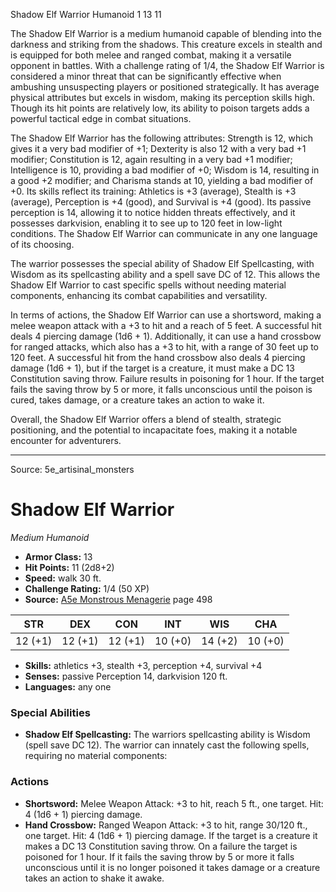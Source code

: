 <MonsterName/>Shadow Elf Warrior</MonsterName>
<CreatureType/>Humanoid</CreatureType>
<CR/>1</CR>
<AC/>13</AC>
<HP/>11</HP>
<summary>The Shadow Elf Warrior is a medium humanoid capable of blending into the darkness and striking from the shadows. This creature excels in stealth and is equipped for both melee and ranged combat, making it a versatile opponent in battles. With a challenge rating of 1/4, the Shadow Elf Warrior is considered a minor threat that can be significantly effective when ambushing unsuspecting players or positioned strategically. It has average physical attributes but excels in wisdom, making its perception skills high. Though its hit points are relatively low, its ability to poison targets adds a powerful tactical edge in combat situations.</summary>

<detail>

The Shadow Elf Warrior has the following attributes: Strength is 12, which gives it a very bad modifier of +1; Dexterity is also 12 with a very bad +1 modifier; Constitution is 12, again resulting in a very bad +1 modifier; Intelligence is 10, providing a bad modifier of +0; Wisdom is 14, resulting in a good +2 modifier; and Charisma stands at 10, yielding a bad modifier of +0. Its skills reflect its training: Athletics is +3 (average), Stealth is +3 (average), Perception is +4 (good), and Survival is +4 (good). Its passive perception is 14, allowing it to notice hidden threats effectively, and it possesses darkvision, enabling it to see up to 120 feet in low-light conditions. The Shadow Elf Warrior can communicate in any one language of its choosing.

The warrior possesses the special ability of Shadow Elf Spellcasting, with Wisdom as its spellcasting ability and a spell save DC of 12. This allows the Shadow Elf Warrior to cast specific spells without needing material components, enhancing its combat capabilities and versatility.

In terms of actions, the Shadow Elf Warrior can use a shortsword, making a melee weapon attack with a +3 to hit and a reach of 5 feet. A successful hit deals 4 piercing damage (1d6 + 1). Additionally, it can use a hand crossbow for ranged attacks, which also has a +3 to hit, with a range of 30 feet up to 120 feet. A successful hit from the hand crossbow also deals 4 piercing damage (1d6 + 1), but if the target is a creature, it must make a DC 13 Constitution saving throw. Failure results in poisoning for 1 hour. If the target fails the saving throw by 5 or more, it falls unconscious until the poison is cured, takes damage, or a creature takes an action to wake it.

Overall, the Shadow Elf Warrior offers a blend of stealth, strategic positioning, and the potential to incapacitate foes, making it a notable encounter for adventurers.</detail>



---

Source: 5e_artisinal_monsters

# Shadow Elf Warrior

*Medium* *Humanoid*

- **Armor Class:** 13
- **Hit Points:** 11 (2d8+2)
- **Speed:** walk 30 ft.
- **Challenge Rating:** 1/4 (50 XP)
- **Source:** [A5e Monstrous Menagerie](https://enpublishingrpg.com/products/level-up-monstrous-menagerie-a5e) page 498

| STR | DEX | CON | INT | WIS | CHA |
| --- | --- | --- | --- | --- | --- |
| 12 (+1) | 12 (+1) | 12 (+1) | 10 (+0) | 14 (+2) | 10 (+0) |

- **Skills:** athletics +3, stealth +3, perception +4, survival +4
- **Senses:** passive Perception 14, darkvision 120 ft.
- **Languages:** any one

### Special Abilities

- **Shadow Elf Spellcasting:** The warriors spellcasting ability is Wisdom (spell save DC 12). The warrior can innately cast the following spells, requiring no material components:

### Actions

- **Shortsword:** Melee Weapon Attack: +3 to hit, reach 5 ft., one target. Hit: 4 (1d6 + 1) piercing damage.
- **Hand Crossbow:** Ranged Weapon Attack: +3 to hit, range 30/120 ft., one target. Hit: 4 (1d6 + 1) piercing damage. If the target is a creature  it makes a DC 13 Constitution saving throw. On a failure  the target is poisoned for 1 hour. If it fails the saving throw by 5 or more  it falls unconscious until it is no longer poisoned  it takes damage  or a creature takes an action to shake it awake.




